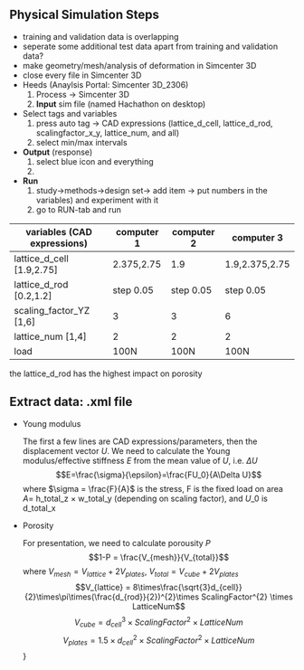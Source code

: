 Physical Simulation Steps
-------------------------------
- training and validation data is overlapping
- seperate some additional test data apart from training and validation data?
- make geometry/mesh/analysis of deformation in Simcenter 3D
- close every file in Simcenter 3D
- Heeds (Anaylsis Portal: Simcenter 3D_2306)
  1. Process -> Simcenter 3D
  2. **Input** sim file (named Hachathon on desktop)
- Select tags and variables
  1. press auto tag -> CAD expressions (lattice_d_cell, lattice_d_rod, scalingfactor_x_y, lattice_num, and all)
  2. select min/max intervals
- **Output** (response)
  1. select blue icon and everything
  2. 
- **Run**
  1. study->methods->design set-> add item -> put numbers in the variables) and experiment with it
  2. go to RUN-tab and run

| variables (CAD expressions)      | computer 1      |computer 2     |computer 3      |
| -------------------------------- | --------------- |---------------|----------------|
| lattice_d_cell [1.9,2.75]        | 2.375,2.75      |1.9            |1.9,2.375,2.75  |
| lattice_d_rod [0.2,1.2]          | step 0.05       |step 0.05      |step 0.05       |
| scaling_factor_YZ [1,6]          | 3               |3              |6               |
| lattice_num [1,4]                | 2               |2              |2               |
| load                             | 100N            | 100N          | 100N           |

the lattice_d_rod has the highest impact on porosity

Extract data: .xml file
-----------------------------
- Young modulus

  The first a few lines are CAD expressions/parameters, then the displacement vector $U$.
We need to calculate the Young modulus/effective stiffness $E$ from the mean value of $U$, i.e. $\Delta U$
$$E=\frac{\sigma}{\epsilon}=\frac{FU_0}{A\Delta U}$$
where $\sigma = \frac{F}{A}$ is the stress, F is the fixed load on area $A =$ h_total_z $\times$ w_total_y (depending on scaling factor), and $U\_0$ is d_total_x 

- Porosity
  
  For presentation, we need to calculate porousity $P$
  $$1-P = \frac{V_{mesh}}{V_{total}}$$
  where $V_{mesh} = V_{lattice} + 2V_{plates}$, $V_{total} = V_{cube} + 2V_{plates}$
  $$V_{lattice} = 8\times\frac{\sqrt{3}d_{cell}}{2}\times\pi\times(\frac{d_{rod}}{2})^{2}\times ScalingFactor^{2} \times LatticeNum$$
  $$V_{cube} = d_{cell}^{3}\times ScalingFactor^{2} \times LatticeNum$$
  $$V_{plates} = 1.5 \times d_{cell}^{2}\times ScalingFactor^{2} \times LatticeNum$$
}
